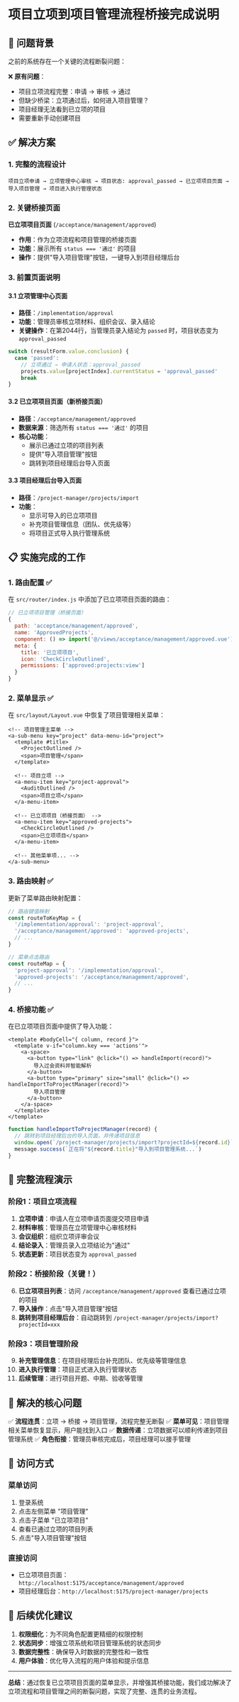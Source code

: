 # 项目立项到项目管理流程桥接完成说明

## 🎯 问题背景

之前的系统存在一个关键的流程断裂问题：

❌ **原有问题**：
- 项目立项流程完整：申请 → 审核 → 通过
- 但缺少桥梁：立项通过后，如何进入项目管理？
- 项目经理无法看到已立项的项目
- 需要重新手动创建项目

## ✅ 解决方案

### 1. 完整的流程设计

```
项目立项申请 → 立项管理中心审核 → 项目状态: approval_passed → 已立项项目页面 → 导入项目管理 → 项目进入执行管理状态
```

### 2. 关键桥接页面

**已立项项目页面** (`/acceptance/management/approved`)
- **作用**：作为立项流程和项目管理的桥接页面
- **功能**：展示所有 `status === '通过'` 的项目
- **操作**：提供"导入项目管理"按钮，一键导入到项目经理后台

### 3. 前置页面说明

#### 3.1 立项管理中心页面
- **路径**：`/implementation/approval`
- **功能**：管理员审核立项材料、组织会议、录入结论
- **关键操作**：在第2044行，当管理员录入结论为 `passed` 时，项目状态变为 `approval_passed`

```javascript
switch (resultForm.value.conclusion) {
  case 'passed':
    // 立项通过 → 申请人状态：approval_passed
    projects.value[projectIndex].currentStatus = 'approval_passed'
    break
}
```

#### 3.2 已立项项目页面（新桥接页面）
- **路径**：`/acceptance/management/approved`
- **数据来源**：筛选所有 `status === '通过'` 的项目
- **核心功能**：
  - 展示已通过立项的项目列表
  - 提供"导入项目管理"按钮
  - 跳转到项目经理后台导入页面

#### 3.3 项目经理后台导入页面
- **路径**：`/project-manager/projects/import`
- **功能**：
  - 显示可导入的已立项项目
  - 补充项目管理信息（团队、优先级等）
  - 将项目正式导入执行管理系统

## 📋 实施完成的工作

### 1. 路由配置 ✅
在 `src/router/index.js` 中添加了已立项项目页面的路由：

```javascript
// 已立项项目管理（桥接页面）
{
  path: 'acceptance/management/approved',
  name: 'ApprovedProjects',
  component: () => import('@/views/acceptance/management/approved.vue'),
  meta: {
    title: '已立项项目',
    icon: 'CheckCircleOutlined',
    permissions: ['approved:projects:view']
  }
}
```

### 2. 菜单显示 ✅
在 `src/layout/Layout.vue` 中恢复了项目管理相关菜单：

```vue
<!-- 项目管理主菜单 -->
<a-sub-menu key="project" data-menu-id="project">
  <template #title>
    <ProjectOutlined />
    <span>项目管理</span>
  </template>
  
  <!-- 项目立项 -->
  <a-menu-item key="project-approval">
    <AuditOutlined />
    <span>项目立项</span>
  </a-menu-item>
  
  <!-- 已立项项目（桥接页面） -->
  <a-menu-item key="approved-projects">
    <CheckCircleOutlined />
    <span>已立项项目</span>
  </a-menu-item>
  
  <!-- 其他菜单项... -->
</a-sub-menu>
```

### 3. 路由映射 ✅
更新了菜单路由映射配置：

```javascript
// 路由键值映射
const routeToKeyMap = {
  '/implementation/approval': 'project-approval',
  '/acceptance/management/approved': 'approved-projects',
  // ...
}

// 菜单点击路由
const routeMap = {
  'project-approval': '/implementation/approval',
  'approved-projects': '/acceptance/management/approved',
  // ...
}
```

### 4. 桥接功能 ✅
在已立项项目页面中提供了导入功能：

```vue
<template #bodyCell="{ column, record }">
  <template v-if="column.key === 'actions'">
    <a-space>
      <a-button type="link" @click="() => handleImport(record)">
        导入过会资料并智能解析
      </a-button>
      <a-button type="primary" size="small" @click="() => handleImportToProjectManager(record)">
        导入项目管理
      </a-button>
    </a-space>
  </template>
</template>
```

```javascript
function handleImportToProjectManager(record) {
  // 跳转到项目经理后台的导入页面，并传递项目信息
  window.open(`/project-manager/projects/import?projectId=${record.id}`, '_blank')
  message.success(`正在将"${record.title}"导入到项目管理系统...`)
}
```

## 🔄 完整流程演示

### 阶段1：项目立项流程
1. **立项申请**：申请人在立项申请页面提交项目申请
2. **材料审核**：管理员在立项管理中心审核材料
3. **会议组织**：组织立项评审会议
4. **结论录入**：管理员录入立项结论为"通过"
5. **状态更新**：项目状态变为 `approval_passed`

### 阶段2：桥接阶段（关键！）
6. **已立项项目列表**：访问 `/acceptance/management/approved` 查看已通过立项的项目
7. **导入操作**：点击"导入项目管理"按钮
8. **跳转到项目经理后台**：自动跳转到 `/project-manager/projects/import?projectId=xxx`

### 阶段3：项目管理阶段
9. **补充管理信息**：在项目经理后台补充团队、优先级等管理信息
10. **进入执行管理**：项目正式进入执行管理状态
11. **后续管理**：进行项目开题、中期、验收等管理

## 🎉 解决的核心问题

✅ **流程连贯**：立项 → 桥接 → 项目管理，流程完整无断裂
✅ **菜单可见**：项目管理相关菜单恢复显示，用户能找到入口
✅ **数据传递**：立项数据可以顺利传递到项目管理系统
✅ **角色衔接**：管理员审核完成后，项目经理可以接手管理

## 📍 访问方式

### 菜单访问
1. 登录系统
2. 点击左侧菜单 "项目管理"
3. 点击子菜单 "已立项项目"
4. 查看已通过立项的项目列表
5. 点击"导入项目管理"按钮

### 直接访问
- 已立项项目页面：`http://localhost:5175/acceptance/management/approved`
- 项目经理后台：`http://localhost:5175/project-manager/projects`

## 🔄 后续优化建议

1. **权限细化**：为不同角色配置更精细的权限控制
2. **状态同步**：增强立项系统和项目管理系统的状态同步
3. **数据完整性**：确保导入时数据的完整性和一致性
4. **用户体验**：优化导入流程的用户体验和提示信息

---

**总结**：通过恢复已立项项目页面的菜单显示，并增强其桥接功能，我们成功解决了立项流程和项目管理之间的断裂问题，实现了完整、连贯的业务流程。